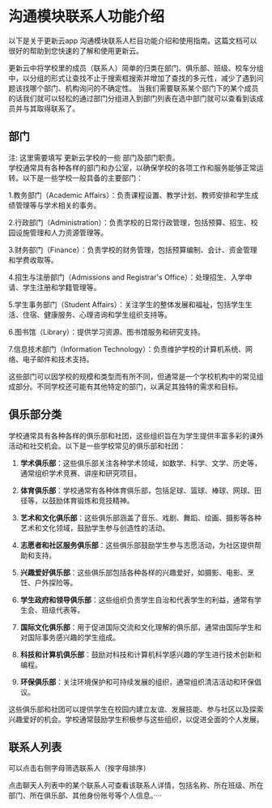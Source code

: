 
#  沟通模块联系人功能介绍
以下是关于更新云app 沟通模块联系人栏目功能介绍和使用指南。这篇文档可以很好的帮助到您快速的了解和使用更新云。

更新云中将学校里的成员（联系人）简单的归类在部门、俱乐部、班级、校车分组中，以分组的形式让查找不止于搜索框搜索并增加了查找的多元性，减少了遇到问题该找哪个部门、机构询问的不确定性。 当我们需要联系某个部门下的某个成员的话我们就可以轻松的通过部门分组进入到部门列表在选中部门就可以查看到该成员并与其取得联系了。
## 部门
注: 这里需要填写 更新云学校的一些 部门及部门职责。   
学校通常具有各种各样的部门和办公室，以确保学校的各项工作和服务能够正常运转。以下是一些学校一般具备的主要部门：  

1.教务部门（Academic Affairs）：负责课程设置、教学计划、教师安排和学生成绩管理等与学术相关的事务。  

2.行政部门（Administration）：负责学校的日常行政管理，包括预算、招生、校园设施管理和人力资源管理等。  

3.财务部门（Finance）：负责学校的财务管理，包括预算编制、会计、资金管理和学费收取等。   

4.招生与注册部门（Admissions and Registrar's Office）：处理招生、入学申请、学生注册和学籍管理等。  

5.学生事务部门（Student Affairs）：关注学生的整体发展和福祉，包括学生生活、住宿、健康服务、心理咨询和学生组织支持等。  

6.图书馆（Library）：提供学习资源、图书馆服务和研究支持。  

7.信息技术部门（Information Technology）：负责维护学校的计算机系统、网络、电子邮件和技术支持。  

这些部门可以因学校的规模和类型而有所不同，但通常是一个学校机构中的常见组成部分。不同学校还可能有其他特定的部门，以满足其独特的需求和目标。
## 俱乐部分类
学校通常具有各种各样的俱乐部和社团，这些组织旨在为学生提供丰富多彩的课外活动和社交机会。以下是一些学校常见的俱乐部和社团：

1. **学术俱乐部**：这些俱乐部关注各种学术领域，如数学、科学、文学、历史等，通常组织学术竞赛、讲座和研究项目。

2. **体育俱乐部**：学校通常有各种体育俱乐部，包括足球、篮球、棒球、网球、田径等，以鼓励体育锻炼和竞技精神。

3. **艺术和文化俱乐部**：这些俱乐部涵盖了音乐、戏剧、舞蹈、绘画、摄影等各种艺术和文化领域，鼓励学生参与创造性的活动。

4. **志愿者和社区服务俱乐部**：这些俱乐部鼓励学生参与志愿活动，为社区提供帮助和支持。

5. **兴趣爱好俱乐部**：这些俱乐部包括各种各样的兴趣爱好，如摄影、电影、烹饪、户外探险等。

6. **学生政府和领导俱乐部**：这些组织负责学生自治和代表学生的利益，通常有学生会、班级代表等。

7. **国际文化俱乐部**：用于促进国际交流和文化理解的俱乐部，通常由国际学生和对国际事务感兴趣的学生组成。

8. **科技和计算机俱乐部**：鼓励对科技和计算机科学感兴趣的学生进行技术创新和编程。

9. **环保俱乐部**：关注环境保护和可持续发展的组织，通常组织清洁活动和环保倡议。

这些俱乐部和社团可以提供学生在校园内建立友谊、发展技能、参与社区以及探索兴趣爱好的机会。学校通常鼓励学生积极参与这些组织，以促进全面的个人发展。



## 联系人列表
可以点击右侧字母筛选联系人（按字母排序）

点击聊天人列表中的某个联系人可查看该联系人详情，包括名称、所在班级、所在部门、所在俱乐部、其他身份账号等个人信息。····